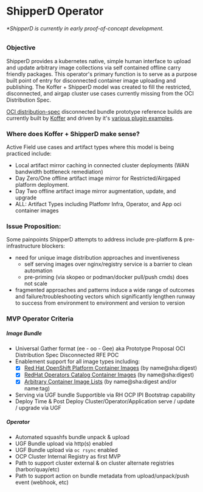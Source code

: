# ShipperD Operator
###### *ShipperD is currently in early proof-of-concept development.

### Objective
ShipperD provides a kubernetes native, simple human interface to upload and update arbitrary image collections via self contained offline carry friendly packages. This operator's primary function is to serve as a purpose built point of entry for disconnected container image uploading and publishing. The Koffer + ShipperD model was created to fill the restricted, disconnected, and airgap cluster use cases currently missing from the OCI Distribution Spec.

[OCI distribution-spec](https://github.com/opencontainers/distribution-spec) disconnected bundle prototype reference builds are currently built by [Koffer](https://github.com/CloudCtl/Koffer) and driven by it's [various plugin examples](https://github.com/CodeSparta).

### Where does Koffer + ShipperD make sense?    
Active Field use cases and artifact types where this model is being practiced include:
  - Local artifact mirror caching in connected cluster deployments (WAN bandwidth bottleneck remediation)
  - Day Zero/One offline artifact image mirror for Restricted/Airgaped platform deployment.
  - Day Two offline artifact image mirror augmentation, update, and upgrade
  - ALL: Artifact Types including Platfomr Infra, Operator, and App oci container images

### Issue Proposition:
Some painpoints ShipperD attempts to address include pre-platform & pre-infrastructure blockers:
  - need for unique image distribution approaches and inventiveness
    - self serving images over nginx/registry service is a barrier to clean automation
    - pre-priming (via skopeo or podman/docker pull/push cmds) does not scale
  - fragmented approaches and patterns induce a wide range of outcomes and
    failure/troubleshooting vectors which significantly lengthen runway to
    success from environment to environment and version to version

### MVP Operator Criteria
##### Image Bundle
  - Universal Gather format (ee - oo - Gee) aka Prototype Proposal OCI Distribution Spec Disconnected RFE POC
  - Enablement support for all image types including:
    - [x] [Red Hat OpenShift Platform Container Images](https://mirror.openshift.com/pub/openshift-v4/clients/ocp/latest/release.txt) (by name@sha:digest)
    - [x] [RedHat Operators Catalog Container Images](https://github.com/CodeSparta/collector-operators) (by name@sha:digest)
    - [x] [Arbitrary Container Image Lists](https://github.com/CodeSparta/collector-apps) (by name@sha:digest and/or name:tag)
  - Serving via UGF bundle Supportible via RH OCP IPI Bootstrap capability
  - Deploy Time & Post Deploy Cluster/Operator/Application serve / update / upgrade via UGF 

##### Operator
  - Automated squashfs bundle unpack & upload
  - UGF Bundle upload via http(s) enabled
  - UGF Bundle upload via `oc rsync` enabled
  - OCP Cluster Internal Registry as first MVP
  - Path to support cluster external & on cluster alternate registries (harbor/quay/etc)
  - Path to support action on bundle metadata from upload/unpack/push event (webhook, etc)
